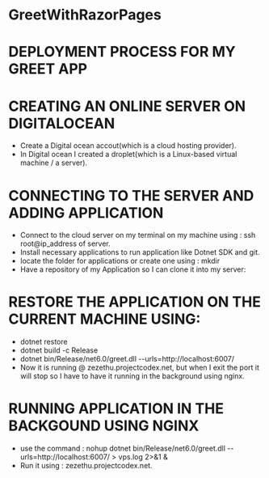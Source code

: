 # GreetWithRazorPages

# DEPLOYMENT PROCESS FOR MY GREET APP

# CREATING AN ONLINE SERVER ON DIGITALOCEAN
- Create a Digital ocean accout(which is a cloud hosting provider).
- In Digital ocean I created a droplet(which is a Linux-based virtual machine / a server).

# CONNECTING TO THE SERVER AND ADDING APPLICATION
- Connect to the cloud server on my terminal on my machine using : ssh root@ip_address of server.
- Install necessary applications to run application like Dotnet SDK and git.
- locate the folder for applications or create one using : mkdir <folder name>
- Have a repository of my Application so I can clone it into my server: <git clone repository link>

# RESTORE THE APPLICATION ON THE CURRENT MACHINE USING: 
- dotnet restore
- dotnet build -c Release
- dotnet bin/Release/net6.0/greet.dll --urls=http://localhost:6007/
- Now it is running @ zezethu.projectcodex.net, but when I exit the port it will stop so I have to have it running in the background using nginx.

# RUNNING APPLICATION IN THE BACKGOUND USING NGINX
- use the command : nohup dotnet bin/Release/net6.0/greet.dll --urls=http://localhost:6007/ > vps.log 2>&1 &
- Run it using : zezethu.projectcodex.net.